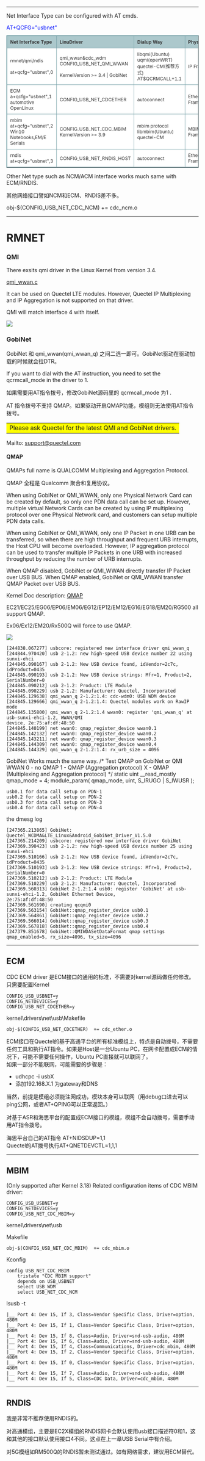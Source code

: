 ----------

Net Interface Type can be configured with AT cmds. 


<font color=0x00FFFF>
AT+QCFG="usbnet"
</font>


<!-- Row Highlight Javascript -->
<script type="text/javascript">
	window.onload=function(){
	var tfrow = document.getElementById('tfhover').rows.length;
	var tbRow=[];
	for (var i=1;i<tfrow;i++) {
		tbRow[i]=document.getElementById('tfhover').rows[i];
		tbRow[i].onmouseover = function(){
		  this.style.backgroundColor = '#f3f8aa';
		};
		tbRow[i].onmouseout = function() {
		  this.style.backgroundColor = '#ffffff';
		};
	}
};
</script>

<style type="text/css">
Table.tftable {font-size:12px;color:#333333;width:100%;border-width: 1px;border-color: #729ea5;border-collapse: collapse;}
table.tftable th {font-size:12px;background-color:#acc8cc;border-width: 1px;padding: 8px;border-style: solid;border-color: #729ea5;text-align:left;}
table.tftable tr {background-color:#ffffff;}
table.tftable td {font-size:12px;border-width: 1px;padding: 8px;border-style: solid;border-color: #729ea5;}
</style>

<table id="tfhover" class="tftable" border="1">

<tr><th>Net Interface Type</th><th>LinuDriver</th><th>Dialup Way</th><th>Physical</th></tr>
<tr><td>rmnet/qmi/ndis <br/>
</br>at+qcfg="usbnet",0
</td><td>qmi_wwan&cdc_wdm
CONFIG_USB_NET_QMI_WWAN<br/></br>
KernelVersion >= 3.4 | 
GobiNet

</td><td>libqmi(Ubuntu)
uqmi(openWRT)<br>
quectel-CM(推荐方式)<br>
AT$QCRMCALL=1,1
</td><td>IP Frame</td></tr>
<tr><td>ECM
a+qcfg="usbnet",1 <br>
automotive OpenLinux
</td><td>CONFIG_USB_NET_CDCETHER</td><td>autoconnect</td><td>Ethernet Frame</td></tr>
<tr><td>mbim <br>
at+qcfg="usbnet",2 <br>
Win10 Notebooks,EM/E Serials
</td><td>CONFIG_USB_NET_CDC_MBIM <br>
KernelVersion >= 3.9
</td><td>mbim protocol
libmbim(Ubuntu)
quectel-CM</td><td>MBIM Frame</td></tr>
<tr><td>rndis<br>
at+qcfg="usbnet",3
</td><td>CONFIG_USB_NET_RNDIS_HOST</td><td>autoconnect</td><td>Ethernet Frame</td></tr>
</table>

Other Net type such as NCM/ACM interface works much same with ECM/RNDIS.

其他网络接口譬如NCM和ECM、RNDIS差不多。

obj-$(CONFIG_USB_NET_CDC_NCM)	+= cdc_ncm.o



----------

# RMNET #
### QMI ###

There exsits qmi driver in the Linux Kernel from version 3.4.

[qmi_wwan.c](https://elixir.bootlin.com/linux/v4.14.181/source/drivers/net/usb/qmi_wwan.c)

It can be used on Quectel LTE modules.
However, Quectel IP Multiplexing and IP Aggregation is not supported on that driver. 

QMI will match interface 4 with itself.

![](qmi_if4.png)



### GobiNet ###

GobiNet 和 qmi_wwan(qmi_wwan_q) 之间二选一即可。GobiNet驱动在驱动加载的时候就会拉DTR。

If you want to dial with the AT instruction, you need to set the qcrmcall_mode in the driver to 1.

如果需要用AT指令拨号，修改GobiNet源码里的 qcrmcall_mode 为1 .

AT 指令拨号不支持 QMAP。如果驱动开启QMAP功能，模组则无法使用AT指令拨号。 

<table><tr><td bgcolor=yellow> Please  ask Quectel for the latest QMI and GobiNet drivers. </td></tr></table>

Mailto: support@quectel.com


#### QMAP ####

QMAPs full name is QUALCOMM Multiplexing and Aggregation Protocol. 

QMAP 全程是 Qualcomm 聚合和复用协议。

When using GobiNet or QMI_WWAN, only one Physical Network Card can be created by default, so only one PDN data call 
can be set up. However, multiple virtual Network Cards can be created by using IP multiplexing protocol over one Physical 
Network card, and customers can setup multiple PDN data calls. 
 
When using GobiNet or QMI_WWAN, only one IP Packet in one URB can be transferred, so when there are high throughput 
and frequent URB interrupts, the Host CPU will become overloaded. However, IP aggregation protocol can be used to transfer 
multiple IP Packets in one URB with increased throughput by reducing the number of URB interrupts. 
 
When QMAP disabled, GobiNet or QMI_WWAN directly transfer IP Packet over USB BUS. 
When QMAP enabled, GobiNet or QMI_WWAN transfer QMAP Packet over USB BUS. 

Kernel Doc description:
[QMAP](https://www.kernel.org/doc/html/v5.8/networking/device_drivers/qualcomm/rmnet.html)
 

EC21/EC25/EG06/EP06/EM06/EG12/EP12/EM12/EG16/EG18/EM20/RG500 all support QMAP. 

Ex06/Ex12/EM20/Rx500Q will force to use QMAP. 

![](qmi_wwan_bind_force.png)

	[244838.067277] usbcore: registered new interface driver qmi_wwan_q 
	[244844.970420] usb 2-1.2: new high-speed USB device number 22 using sunxi-ehci 
	[244845.090167] usb 2-1.2: New USB device found, idVendor=2c7c, idProduct=0435 
	[244845.090193] usb 2-1.2: New USB device strings: Mfr=1, Product=2, SerialNumber=0 
	[244845.090212] usb 2-1.2: Product: LTE Module 
	[244845.090229] usb 2-1.2: Manufacturer: Quectel, Incorporated 
	[244845.129638] qmi_wwan_q 2-1.2:1.4: cdc-wdm0: USB WDM device 
	[244845.129666] qmi_wwan_q 2-1.2:1.4: Quectel modules work on RawIP mode 
	[244845.135800] qmi_wwan_q 2-1.2:1.4 wwan0: register 'qmi_wwan_q' at usb-sunxi-ehci-1.2, WWAN/QMI 
	device, 2e:75:af:df:48:50 
	[244845.140199] net wwan0: qmap_register_device wwan0.1 
	[244845.142132] net wwan0: qmap_register_device wwan0.2 
	[244845.143211] net wwan0: qmap_register_device wwan0.3 
	[244845.144309] net wwan0: qmap_register_device wwan0.4 
	[244845.144329] qmi_wwan_q 2-1.2:1.4: rx_urb_size = 4096 


GobiNet Works much the same way.
	/*
	Test QMAP on GobiNet or QMI WWAN 
    0 - no QMAP 
    1 - QMAP (Aggregation protocol) 
    X - QMAP (Multiplexing and Aggregation protocol) 
	*/ 
	static uint __read_mostly qmap_mode = 4; 
	module_param( qmap_mode, uint, S_IRUGO | S_IWUSR );



	usb0.1 for data call setup on PDN-1 
	usb0.2 for data call setup on PDN-2 
	usb0.3 for data call setup on PDN-3 
	usb0.4 for data call setup on PDN-4 

the dmesg log

	[247365.213865] GobiNet: Quectel_WCDMA&LTE_Linux&Android_GobiNet_Driver_V1.5.0 
	[247365.214209] usbcore: registered new interface driver GobiNet 
	[247369.390423] usb 2-1.2: new high-speed USB device number 25 using sunxi-ehci 
	[247369.510166] usb 2-1.2: New USB device found, idVendor=2c7c, idProduct=0435 
	[247369.510193] usb 2-1.2: New USB device strings: Mfr=1, Product=2, SerialNumber=0 
	[247369.510212] usb 2-1.2: Product: LTE Module 
	[247369.510229] usb 2-1.2: Manufacturer: Quectel, Incorporated 
	[247369.560313] GobiNet 2-1.2:1.4 usb0: register 'GobiNet' at usb-sunxi-ehci-1.2, GobiNet Ethernet Device, 
	2e:75:af:df:48:50 
	[247369.561690] creating qcqmi0 
	[247369.563154] GobiNet::qmap_register_device usb0.1 
	[247369.564861] GobiNet::qmap_register_device usb0.2 
	[247369.566014] GobiNet::qmap_register_device usb0.3 
	[247369.567818] GobiNet::qmap_register_device usb0.4 
	[247379.851678] GobiNet::QMIWDASetDataFormat qmap settings qmap_enabled=5, rx_size=4096, tx_size=4096

----------

## ECM #


CDC ECM driver 是ECM接口的通用的标准，不需要对kernel源码做任何修改。只需要配置Kernel

	CONFIG_USB_USBNET=y 
	CONFIG_NETDEVICES=y 
	CONFIG_USB_NET_CDCETHER=y

kernel\drivers\net\usb\Makefile

	obj-$(CONFIG_USB_NET_CDCETHER)	+= cdc_ether.o


ECM接口在Quectel的基于高通平台的所有标准模组上，特点是自动拨号，不需要任何工具和执行AT指令。如果是Host是一台Ubuntu PC，在网卡配置成ECM的情况下，可能不需要任何操作，Ubuntu PC直接就可以联网了。
<br>
如果一部分不能联网，可能需要的步骤是：

- udhcpc -i usbX
- 添加192.168.X.1 为gateway和DNS

当然，前提是模组必须能注网成功，模块本身可以联网（用debug口进去可以ping公网，或者AT+QPING可以正常返回。）


对基于ASR和海思平台的配置成ECM接口的模组，模组不会自动拨号，需要手动用AT指令拨号。

海思平台自己的AT指令 AT+NIDSDUP=1,1
<br>
Quectel的AT拨号执行AT+QNETDEVCTL=1,1,1


----------

## MBIM #


(Only supported after Kernel 3.18) Related configuration items of CDC MBIM driver:

	 
	CONFIG_USB_USBNET=y 
	CONFIG_NETDEVICES=y 
	CONFIG_USB_NET_CDC_MBIM=y

kernel\drivers\net\usb

Makefile

	obj-$(CONFIG_USB_NET_CDC_MBIM)	+= cdc_mbim.o

Kconfig

	config USB_NET_CDC_MBIM
		tristate "CDC MBIM support"
		depends on USB_USBNET
		select USB_WDM
		select USB_NET_CDC_NCM

lsusb -t

    |__ Port 4: Dev 15, If 3, Class=Vendor Specific Class, Driver=option, 480M
    |__ Port 4: Dev 15, If 1, Class=Vendor Specific Class, Driver=option, 480M
    |__ Port 4: Dev 15, If 8, Class=Audio, Driver=snd-usb-audio, 480M
    |__ Port 4: Dev 15, If 6, Class=Audio, Driver=snd-usb-audio, 480M
    |__ Port 4: Dev 15, If 4, Class=Communications, Driver=cdc_mbim, 480M
    |__ Port 4: Dev 15, If 2, Class=Vendor Specific Class, Driver=option, 480M
    |__ Port 4: Dev 15, If 0, Class=Vendor Specific Class, Driver=option, 480M
    |__ Port 4: Dev 15, If 7, Class=Audio, Driver=snd-usb-audio, 480M
    |__ Port 4: Dev 15, If 5, Class=CDC Data, Driver=cdc_mbim, 480M

----------


## RNDIS #

我是非常不推荐使用RNDIS的。

对高通模组，主要是EC2X模组的RNDIS网卡会默认使用usb接口描述符0和1，这和其他的接口默认使用接口4不同。这点在上一章USB Serial中有介绍。

对5G模组如RM500Q的RNDIS暂未测试通过。如有网络需求，建议用ECM替代。






